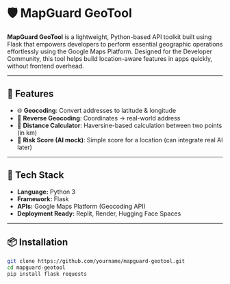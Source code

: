 # 🛡️ MapGuard GeoTool

**MapGuard GeoTool** is a lightweight, Python-based API toolkit built using Flask that empowers developers to perform essential geographic operations effortlessly using the Google Maps Platform. Designed for the Developer Community, this tool helps build location-aware features in apps quickly, without frontend overhead.

---

## 🚀 Features

- 🌐 **Geocoding**: Convert addresses to latitude & longitude
- 📍 **Reverse Geocoding**: Coordinates → real-world address
- 📏 **Distance Calculator**: Haversine-based calculation between two points (in km)
- 🤖 **Risk Score (AI mock)**: Simple score for a location (can integrate real AI later)

---

## 🧰 Tech Stack

- **Language:** Python 3
- **Framework:** Flask
- **APIs:** Google Maps Platform (Geocoding API)
- **Deployment Ready:** Replit, Render, Hugging Face Spaces

---

## 📦 Installation

```bash
git clone https://github.com/yourname/mapguard-geotool.git
cd mapguard-geotool
pip install flask requests
